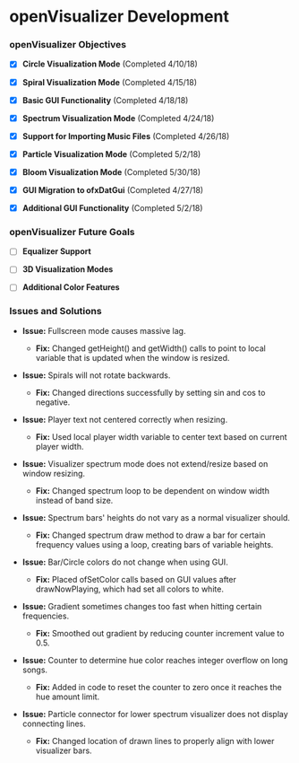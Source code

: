 # openVisualizer Development

### __openVisualizer Objectives__
- [x] __Circle Visualization Mode__ (Completed 4/10/18)

- [x] __Spiral Visualization Mode__ (Completed 4/15/18)

- [x] __Basic GUI Functionality__ (Completed 4/18/18)

- [x] __Spectrum Visualization Mode__ (Completed 4/24/18)

- [x] __Support for Importing Music Files__ (Completed 4/26/18)

- [x] __Particle Visualization Mode__ (Completed 5/2/18)

- [x] __Bloom Visualization Mode__ (Completed 5/30/18)

- [x] __GUI Migration to ofxDatGui__ (Completed 4/27/18)

- [x] __Additional GUI Functionality__ (Completed 5/2/18)

### __openVisualizer Future Goals__

- [ ] __Equalizer Support__

- [ ] __3D Visualization Modes__

- [ ] __Additional Color Features__

### __Issues and Solutions__
- __Issue:__ Fullscreen mode causes massive lag. 

  - __Fix:__ Changed getHeight() and getWidth() calls to point to local variable that is updated when the window is resized.
  
- __Issue:__ Spirals will not rotate backwards. 

  - __Fix:__ Changed directions successfully by setting sin and cos to negative.
  
- __Issue:__ Player text not centered correctly when resizing. 

  - __Fix:__ Used local player width variable to center text based on current player width.
  
- __Issue:__ Visualizer spectrum mode does not extend/resize based on window resizing. 

  - __Fix:__ Changed spectrum loop to be dependent on window width instead of band size.
  
- __Issue:__ Spectrum bars' heights do not vary as a normal visualizer should. 

  - __Fix:__ Changed spectrum draw method to draw a bar for certain frequency values using a loop, creating bars of variable heights.
  
- __Issue:__ Bar/Circle colors do not change when using GUI. 

  - __Fix:__ Placed ofSetColor calls based on GUI values after drawNowPlaying, which had set all colors to white.
  
- __Issue:__ Gradient sometimes changes too fast when hitting certain frequencies. 

  - __Fix:__ Smoothed out gradient by reducing counter increment value to 0.5.

- __Issue:__ Counter to determine hue color reaches integer overflow on long songs.

  - __Fix:__ Added in code to reset the counter to zero once it reaches the hue amount limit.

- __Issue:__ Particle connector for lower spectrum visualizer does not display connecting lines.

  - __Fix:__ Changed location of drawn lines to properly align with lower visualizer bars.
